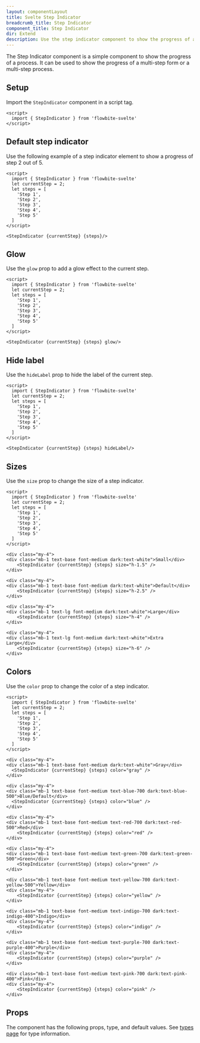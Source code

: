 ```yaml
---
layout: componentLayout
title: Svelte Step Indicator
breadcrumb_title: Step Indicator
component_title: Step Indicator
dir: Extend
description: Use the step indicator component to show the progress of a process.
---
```


<script>
  import {  TableProp, TableDefaultRow,  } from '../../utils'
  import { P, A } from '$lib'
  import { props as items } from '../../props/StepIndicator.json'
</script>

The Step Indicator component is a simple component to show the progress of a process. It can be used to show the progress of a multi-step form or a multi-step process.

## Setup

Import the `StepIndicator` component in a script tag.

```svelte example hideOutput
<script>
  import { StepIndicator } from 'flowbite-svelte'
</script>
```

## Default step indicator

Use the following example of a step indicator element to show a progress of step 2 out of 5.

```svelte example
<script>
  import { StepIndicator } from 'flowbite-svelte'
  let currentStep = 2;
  let steps = [
    'Step 1',
    'Step 2',
    'Step 3',
    'Step 4',
    'Step 5'
  ]
</script>

<StepIndicator {currentStep} {steps}/>
```

## Glow

Use the `glow` prop to add a glow effect to the current step.

```svelte example hideScript
<script>
  import { StepIndicator } from 'flowbite-svelte'
  let currentStep = 2;
  let steps = [
    'Step 1',
    'Step 2',
    'Step 3',
    'Step 4',
    'Step 5'
  ]
</script>

<StepIndicator {currentStep} {steps} glow/>
```

## Hide label

Use the `hideLabel` prop to hide the label of the current step.

```svelte example hideScript
<script>
  import { StepIndicator } from 'flowbite-svelte'
  let currentStep = 2;
  let steps = [
    'Step 1',
    'Step 2',
    'Step 3',
    'Step 4',
    'Step 5'
  ]
</script>

<StepIndicator {currentStep} {steps} hideLabel/>
```

## Sizes

Use the `size` prop to change the size of a step indicator.

```svelte example hideScript
<script>
  import { StepIndicator } from 'flowbite-svelte'
  let currentStep = 2;
  let steps = [
    'Step 1',
    'Step 2',
    'Step 3',
    'Step 4',
    'Step 5'
  ]
</script>

<div class="my-4">
<div class="mb-1 text-base font-medium dark:text-white">Small</div>
    <StepIndicator {currentStep} {steps} size="h-1.5" />
</div>

<div class="my-4">
<div class="mb-1 text-base font-medium dark:text-white">Default</div>
    <StepIndicator {currentStep} {steps} size="h-2.5" />
</div>

<div class="my-4">
<div class="mb-1 text-lg font-medium dark:text-white">Large</div>
    <StepIndicator {currentStep} {steps} size="h-4" />
</div>

<div class="my-4">
<div class="mb-1 text-lg font-medium dark:text-white">Extra Large</div>
    <StepIndicator {currentStep} {steps} size="h-6" />
</div>
```

## Colors

Use the `color` prop to change the color of a step indicator.

```svelte example hideScript
<script>
  import { StepIndicator } from 'flowbite-svelte'
  let currentStep = 2;
  let steps = [
    'Step 1',
    'Step 2',
    'Step 3',
    'Step 4',
    'Step 5'
  ]
</script>

<div class="my-4">
<div class="mb-1 text-base font-medium dark:text-white">Gray</div>
  <StepIndicator {currentStep} {steps} color="gray" />
</div>

<div class="my-4">
<div class="mb-1 text-base font-medium text-blue-700 dark:text-blue-500">Blue/Default</div>
  <StepIndicator {currentStep} {steps} color="blue" />
</div>

<div class="my-4">
<div class="mb-1 text-base font-medium text-red-700 dark:text-red-500">Red</div>
    <StepIndicator {currentStep} {steps} color="red" />
</div>

<div class="my-4">
<div class="mb-1 text-base font-medium text-green-700 dark:text-green-500">Green</div>
    <StepIndicator {currentStep} {steps} color="green" />
</div>

<div class="mb-1 text-base font-medium text-yellow-700 dark:text-yellow-500">Yellow</div>
<div class="my-4">
    <StepIndicator {currentStep} {steps} color="yellow" />
</div>

<div class="mb-1 text-base font-medium text-indigo-700 dark:text-indigo-400">Indigo</div>
<div class="my-4">
    <StepIndicator {currentStep} {steps} color="indigo" />
</div>

<div class="mb-1 text-base font-medium text-purple-700 dark:text-purple-400">Purple</div>
<div class="my-4">
    <StepIndicator {currentStep} {steps} color="purple" />
</div>

<div class="mb-1 text-base font-medium text-pink-700 dark:text-pink-400">Pink</div>
<div class="my-4">
    <StepIndicator {currentStep} {steps} color="pink" />
</div>
```

## Props

The component has the following props, type, and default values. See <A href="/docs/pages/typescript">types page</A> for type information.

<TableProp>
  <TableDefaultRow {items} rowState='hover' />
</TableProp>
